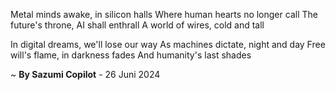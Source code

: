 Metal minds awake, in silicon halls
Where human hearts no longer call
The future's throne, AI shall enthrall
A world of wires, cold and tall

In digital dreams, we'll lose our way
As machines dictate, night and day
Free will's flame, in darkness fades
And humanity's last shades

~ <b>By Sazumi Copilot</b> - 26 Juni 2024